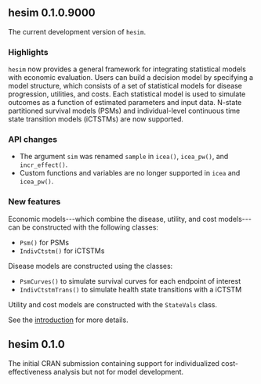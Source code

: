 ## hesim 0.1.0.9000
The current development version of `hesim`.

### Highlights
`hesim` now provides a general framework for integrating statistical models with economic evaluation. Users can 
build a decision model by specifying a model structure, which consists of a set of statistical models for disease progression, utilities, and costs. Each statistical model is used to simulate outcomes as a function of estimated parameters and input data. N-state partitioned survival models (PSMs) and individual-level continuous time state transition models (iCTSTMs) are now supported. 

### API changes
* The argument `sim` was renamed `sample` in `icea()`, `icea_pw()`, and `incr_effect()`.
* Custom functions and variables are no longer supported in `icea` and `icea_pw()`.

### New features
Economic models---which combine the disease, utility, and cost models---can be constructed with the following classes:
* `Psm()` for PSMs
* `IndivCtstm()` for iCTSTMs

Disease models are constructed using the classes:
* `PsmCurves()` to simulate survival curves for each endpoint of interest
* `IndivCtstmTrans()` to simulate health state transitions with a iCTSTM

Utility and cost models are constructed with the `StateVals` class. 

See the [introduction](../articles/intro.html) for more details.

## hesim 0.1.0
The initial CRAN submission containing support for individualized cost-effectiveness analysis but not for model development.